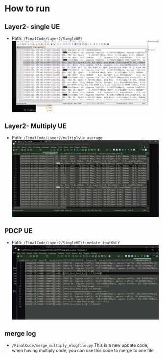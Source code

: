 # How to run
## Layer2- single UE
- Path: `/FinalCode/Layer2/SingleUE/`
![](../img/RunLayer1_bothULDL.gif) 

## Layer2- Multiply UE
- Path: `/FinalCode/Layer2/multiplyUe_average`
![](../img/RunLayer2_multiplyUE.gif) 

## PDCP UE
- Path: `/FinalCode/Layer2/SingleUE/timedate_tputONLY`
![](../img/Run_PDCPscript.gif)

## merge log 
- `/FinalCode/merge_multiply_elogfile.py`
This is a new update code, when having multiply code, you can use this code to merge to one file